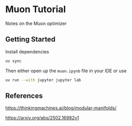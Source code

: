 Muon Tutorial
=============

Notes on the Muon optimizer

Getting Started
---------------

Install dependencies

```bash
uv sync
```

Then either open up the `muon.ipynb` file in your IDE or use

```bash
uv run --with jupyter jupyter lab
```

References
----------

https://thinkingmachines.ai/blog/modular-manifolds/

https://arxiv.org/abs/2502.16982v1

